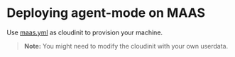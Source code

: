 # Deploying agent-mode on MAAS

Use [maas.yml](maas.yml) as cloudinit to provision your machine.

> **Note:** You might need to modify the cloudinit with your own userdata.
